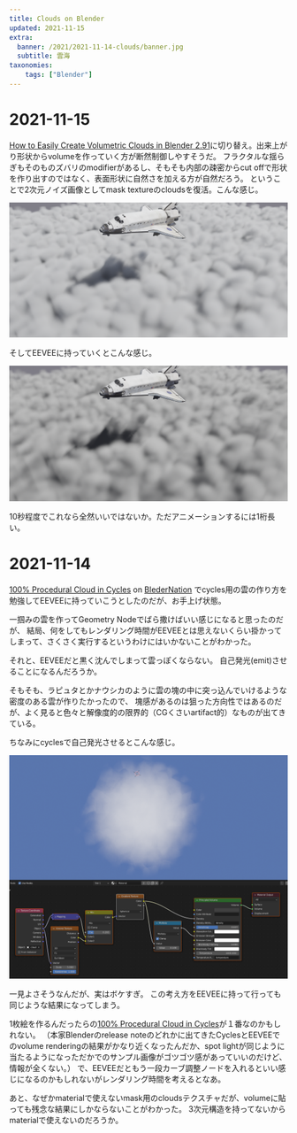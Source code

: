 ```yaml
---
title: Clouds on Blender
updated: 2021-11-15
extra:
  banner: /2021/2021-11-14-clouds/banner.jpg
  subtitle: 雲海
taxonomies:
    tags: ["Blender"]
---
```

# 2021-11-15

[How to Easily Create Volumetric Clouds in Blender 2.91](https://www.youtube.com/watch?v=y-ofQpT0_EA)に切り替え。出来上がり形状からvolumeを作っていく方が断然制御しやすそうだ。
フラクタルな揺らぎもそのものズバリのmodifierがあるし、そもそも内部の疎密からcut offで形状を作り出すのではなく、表面形状に自然さを加える方が自然だろう。
ということで2次元ノイズ画像としてmask textureのcloudsを復活。こんな感じ。

![](/2021/2021-11-14-clouds/mesh-to-volume-Cycles.png)

そしてEEVEEに持っていくとこんな感じ。

![](/2021/2021-11-14-clouds/mesh-to-volume-EEVEE.png)

10秒程度でこれなら全然いいではないか。ただアニメーションするには1桁長い。

# 2021-11-14

[100% Procedural Cloud in Cycles](https://www.blendernation.com/2021/02/23/100-procedural-cloud-in-cycles/)
 on [BlederNation](https://www.blendernation.com)
でcycles用の雲の作り方を勉強してEEVEEに持っていこうとしたのだが、お手上げ状態。


一掴みの雲を作ってGeometry Nodeでばら撒けばいい感じになると思ったのだが、
結局、何をしてもレンダリング時間がEEVEEとは思えないくらい掛かってしまって、さくさく実行するというわけにはいかないことがわかった。

それと、EEVEEだと黒く沈んでしまって雲っぽくならない。
自己発光(emit)させることになるんだろうか。

そもそも、ラピュタとかナウシカのように雲の塊の中に突っ込んでいけるような密度のある雲が作りたかったので、
塊感があるのは狙った方向性ではあるのだが、よく見ると色々と解像度的の限界的（CGくさいartifact的）なものが出てきている。

ちなみにcyclesで自己発光させるとこんな感じ。

![](/2021/2021-11-14-clouds/soft-clouds.png)

一見よさそうなんだが、実はボケすぎ。
この考え方をEEVEEに持って行っても同じような結果になってしまう。

1枚絵を作るんだったらの[100% Procedural Cloud in Cycles](https://www.blendernation.com/2021/02/23/100-procedural-cloud-in-cycles/)が１番なのかもしれない。
（本家Blenderのrelease noteのどれかに出てきたCyclesとEEVEEでのvolume renderingの結果がかなり近くなったんだか、spot lightが同じように当たるようになっただかでのサンプル画像がゴツゴツ感があっていいのだけど、情報が全くない。）
で、EEVEEだともう一段カーブ調整ノードを入れるといい感じになるのかもしれないがレンダリング時間を考えるとなあ。

あと、なぜかmaterialで使えないmask用のcloudsテクスチャだが、volumeに貼っても残念な結果にしかならないことがわかった。
3次元構造を持ってないからmaterialで使えないのだろうか。
